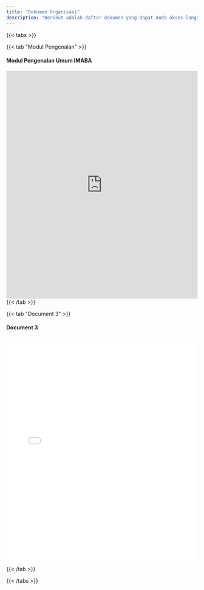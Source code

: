 ```yaml
---
title: "Dokumen Organisasi"
description: "Berikut adalah daftar dokumen yang dapat Anda akses langsung di halaman ini."
---
```


{{< tabs >}}

{{< tab "Modul Pengenalan" >}}
#### Modul Pengenalan Umum IMABA
<iframe src="https://drive.google.com/file/d/1xAnuX-wG6CwEi-5_z0kVCIftQsPzIvpI" width="100%" height="600px" style="border: none;"><//iframe>
{{< /tab >}}

{{< tab "Document 2" >}}
#### Document 2
<iframe src="/pdf/document2.pdf" width="100%" height="600px" style="border: none;"></iframe>
{{< /tab >}}

{{< tab "Document 3" >}}
#### Document 3
<iframe src="/pdf/document3.pdf" width="100%" height="600px" style="border: none;"></iframe>
{{< /tab >}}

{{< /tabs >}}

